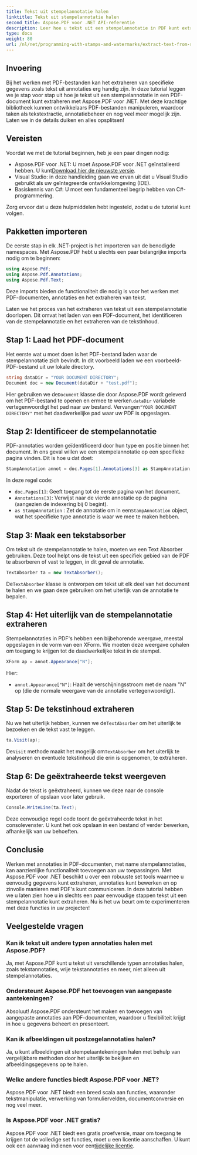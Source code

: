 ```yaml
---
title: Tekst uit stempelannotatie halen
linktitle: Tekst uit stempelannotatie halen
second_title: Aspose.PDF voor .NET API-referentie
description: Leer hoe u tekst uit een stempelannotatie in PDF kunt extraheren met Aspose.PDF voor .NET met deze stapsgewijze zelfstudie, compleet met een gedetailleerd codevoorbeeld.
type: docs
weight: 80
url: /nl/net/programming-with-stamps-and-watermarks/extract-text-from-stamp-annotation/
---
```

## Invoering

Bij het werken met PDF-bestanden kan het extraheren van specifieke gegevens zoals tekst uit annotaties erg handig zijn. In deze tutorial leggen we je stap voor stap uit hoe je tekst uit een stempelannotatie in een PDF-document kunt extraheren met Aspose.PDF voor .NET. Met deze krachtige bibliotheek kunnen ontwikkelaars PDF-bestanden manipuleren, waardoor taken als tekstextractie, annotatiebeheer en nog veel meer mogelijk zijn. Laten we in de details duiken en alles opsplitsen!

## Vereisten

Voordat we met de tutorial beginnen, heb je een paar dingen nodig:

-  Aspose.PDF voor .NET: U moet Aspose.PDF voor .NET geïnstalleerd hebben. U kunt[Download hier de nieuwste versie](https://releases.aspose.com/pdf/net/).
- Visual Studio: in deze handleiding gaan we ervan uit dat u Visual Studio gebruikt als uw geïntegreerde ontwikkelomgeving (IDE).
- Basiskennis van C#: U moet een fundamenteel begrip hebben van C#-programmering.

Zorg ervoor dat u deze hulpmiddelen hebt ingesteld, zodat u de tutorial kunt volgen.

## Pakketten importeren

De eerste stap in elk .NET-project is het importeren van de benodigde namespaces. Met Aspose.PDF hebt u slechts een paar belangrijke imports nodig om te beginnen:

```csharp
using Aspose.Pdf;
using Aspose.Pdf.Annotations;
using Aspose.Pdf.Text;
```

Deze imports bieden de functionaliteit die nodig is voor het werken met PDF-documenten, annotaties en het extraheren van tekst.

Laten we het proces van het extraheren van tekst uit een stempelannotatie doorlopen. Dit omvat het laden van een PDF-document, het identificeren van de stempelannotatie en het extraheren van de tekstinhoud.

## Stap 1: Laad het PDF-document

Het eerste wat u moet doen is het PDF-bestand laden waar de stempelannotatie zich bevindt. In dit voorbeeld laden we een voorbeeld-PDF-bestand uit uw lokale directory.

```csharp
string dataDir = "YOUR DOCUMENT DIRECTORY";
Document doc = new Document(dataDir + "test.pdf");
```

 Hier gebruiken we de`Document` klasse die door Aspose.PDF wordt geleverd om het PDF-bestand te openen en ermee te werken.`dataDir` variabele vertegenwoordigt het pad naar uw bestand. Vervangen`"YOUR DOCUMENT DIRECTORY"` met het daadwerkelijke pad waar uw PDF is opgeslagen.

## Stap 2: Identificeer de stempelannotatie

PDF-annotaties worden geïdentificeerd door hun type en positie binnen het document. In ons geval willen we een stempelannotatie op een specifieke pagina vinden. Dit is hoe u dat doet:

```csharp
StampAnnotation annot = doc.Pages[1].Annotations[3] as StampAnnotation;
```

In deze regel code:
- `doc.Pages[1]`: Geeft toegang tot de eerste pagina van het document.
- `Annotations[3]`: Verwijst naar de vierde annotatie op de pagina (aangezien de indexering bij 0 begint).
- `as StampAnnotation` : Zet de annotatie om in een`StampAnnotation` object, wat het specifieke type annotatie is waar we mee te maken hebben.

## Stap 3: Maak een tekstabsorber

Om tekst uit de stempelannotatie te halen, moeten we een Text Absorber gebruiken. Deze tool helpt ons de tekst uit een specifiek gebied van de PDF te absorberen of vast te leggen, in dit geval de annotatie.

```csharp
TextAbsorber ta = new TextAbsorber();
```

 De`TextAbsorber` klasse is ontworpen om tekst uit elk deel van het document te halen en we gaan deze gebruiken om het uiterlijk van de annotatie te bepalen.

## Stap 4: Het uiterlijk van de stempelannotatie extraheren

Stempelannotaties in PDF's hebben een bijbehorende weergave, meestal opgeslagen in de vorm van een XForm. We moeten deze weergave ophalen om toegang te krijgen tot de daadwerkelijke tekst in de stempel.

```csharp
XForm ap = annot.Appearance["N"];
```

Hier:
- `annot.Appearance["N"]`: Haalt de verschijningsstroom met de naam "N" op (die de normale weergave van de annotatie vertegenwoordigt).

## Stap 5: De tekstinhoud extraheren

 Nu we het uiterlijk hebben, kunnen we de`TextAbsorber` om het uiterlijk te bezoeken en de tekst vast te leggen.

```csharp
ta.Visit(ap);
```

 De`Visit` methode maakt het mogelijk om`TextAbsorber` om het uiterlijk te analyseren en eventuele tekstinhoud die erin is opgenomen, te extraheren.

## Stap 6: De geëxtraheerde tekst weergeven

Nadat de tekst is geëxtraheerd, kunnen we deze naar de console exporteren of opslaan voor later gebruik.

```csharp
Console.WriteLine(ta.Text);
```

Deze eenvoudige regel code toont de geëxtraheerde tekst in het consolevenster. U kunt het ook opslaan in een bestand of verder bewerken, afhankelijk van uw behoeften.

## Conclusie

Werken met annotaties in PDF-documenten, met name stempelannotaties, kan aanzienlijke functionaliteit toevoegen aan uw toepassingen. Met Aspose.PDF voor .NET beschikt u over een robuuste set tools waarmee u eenvoudig gegevens kunt extraheren, annotaties kunt bewerken en op zinvolle manieren met PDF's kunt communiceren. In deze tutorial hebben we u laten zien hoe u in slechts een paar eenvoudige stappen tekst uit een stempelannotatie kunt extraheren. Nu is het uw beurt om te experimenteren met deze functies in uw projecten!

## Veelgestelde vragen

### Kan ik tekst uit andere typen annotaties halen met Aspose.PDF?  
Ja, met Aspose.PDF kunt u tekst uit verschillende typen annotaties halen, zoals tekstannotaties, vrije tekstannotaties en meer, niet alleen uit stempelannotaties.

### Ondersteunt Aspose.PDF het toevoegen van aangepaste aantekeningen?  
Absoluut! Aspose.PDF ondersteunt het maken en toevoegen van aangepaste annotaties aan PDF-documenten, waardoor u flexibiliteit krijgt in hoe u gegevens beheert en presenteert.

### Kan ik afbeeldingen uit postzegelannotaties halen?  
Ja, u kunt afbeeldingen uit stempelaantekeningen halen met behulp van vergelijkbare methoden door het uiterlijk te bekijken en afbeeldingsgegevens op te halen.

### Welke andere functies biedt Aspose.PDF voor .NET?  
Aspose.PDF voor .NET biedt een breed scala aan functies, waaronder tekstmanipulatie, verwerking van formuliervelden, documentconversie en nog veel meer.

### Is Aspose.PDF voor .NET gratis?  
 Aspose.PDF voor .NET biedt een gratis proefversie, maar om toegang te krijgen tot de volledige set functies, moet u een licentie aanschaffen. U kunt ook een aanvraag indienen voor een[tijdelijke licentie](https://purchase.aspose.com/temporary-license/).